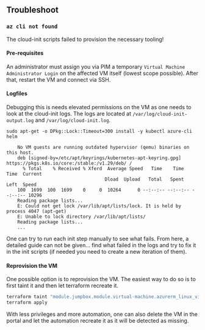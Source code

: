 ## Troubleshoot

### `az cli not found`
The cloud-init scripts failed to provision the necessary tooling!

#### Pre-requisites
An administrator must assign you via PIM a temporary `Virtual Machine Administrator Login` on the affected VM itself (lowest scope possible). After that, restart the VM and connect via SSH.

#### Logfiles

Debugging this is needs elevated permissions on the VM as one needs to look at the cloud-init logs. The logs are located at `/var/log/cloud-init-output.log` and `/var/log/cloud-init.log`.

```
sudo apt-get -o DPkg::Lock::Timeout=300 install -y kubectl azure-cli helm

    No VM guests are running outdated hypervisor (qemu) binaries on this host.
    deb [signed-by=/etc/apt/keyrings/kubernetes-apt-keyring.gpg] https://pkgs.k8s.io/core:/stable:/v1.29/deb/ /
      % Total    % Received % Xferd  Average Speed   Time    Time     Time  Current
                                    Dload  Upload   Total   Spent    Left  Speed
    100  1699  100  1699    0     0  10264      0 --:--:-- --:--:-- --:--:-- 10296
    Reading package lists...
    E: Could not get lock /var/lib/apt/lists/lock. It is held by process 4047 (apt-get)
    E: Unable to lock directory /var/lib/apt/lists/
    Reading package lists...
    ...
```
One can try to run each init step manually to see what fails.
From here, a detailed guide can not be given… find what failed in the logs and try to fix it in the init scripts (if needed you need to create a new iteration of them).

#### Reprovision the VM
One possible option is to reprovision the VM. The easiest way to do so is to first taint it and then let terraform recreate it.

```bash
terraform taint "module.jumpbox.module.virtual-machine.azurerm_linux_virtual_machine.vm_linux[0]"
terraform apply
```

With less privileges and more automation, one can also delete the VM in the portal and let the automation recreate it as it will be detected as missing.